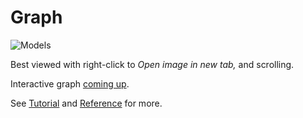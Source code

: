 <!--
    SPDX-License-Identifier: Apache-2.0

    Copyright 2024-2025 The Enola <https://enola.dev> Authors

    Licensed under the Apache License, Version 2.0 (the "License");
    you may not use this file except in compliance with the License.
    You may obtain a copy of the License at

        https://www.apache.org/licenses/LICENSE-2.0

    Unless required by applicable law or agreed to in writing, software
    distributed under the License is distributed on an "AS IS" BASIS,
    WITHOUT WARRANTIES OR CONDITIONS OF ANY KIND, either express or implied.
    See the License for the specific language governing permissions and
    limitations under the License.
-->

# Graph

![Models](../models/graphviz.gv.svg)

Best viewed with right-click to _Open image in new tab,_ and scrolling.

Interactive graph [coming up](https://github.com/enola-dev/enola/issues/502).

See [Tutorial](../models/example.org/graph.md) and [Reference](../use/rosetta/index.md) for more.
